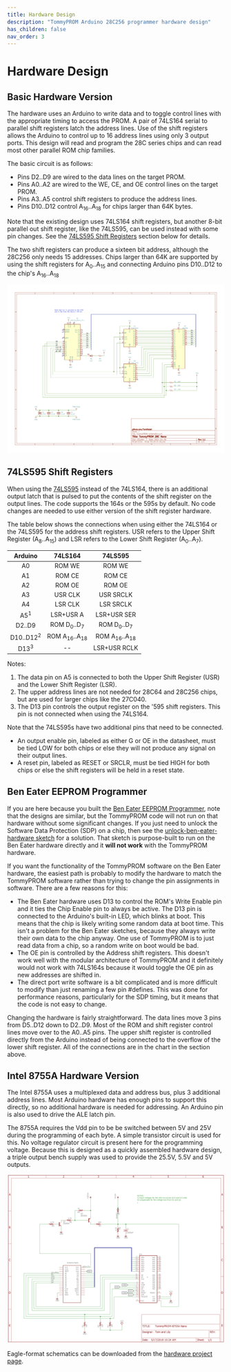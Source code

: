 ```yaml
---
title: Hardware Design
description: "TommyPROM Arduino 28C256 programmer hardware design"
has_children: false
nav_order: 3
---
```


# Hardware Design

## Basic Hardware Version

The hardware uses an Arduino to write data and to toggle control lines with the
appropriate timing to access the PROM.  A pair of 74LS164 serial to parallel shift
registers latch the address lines.  Use of the shift registers allows the Arduino to
control up to 16 address lines using only 3 output ports. This design will read and
program the 28C series chips and can read most other parallel ROM chip families.

The basic circuit is as follows:
* Pins D2..D9 are wired to the data lines on the target PROM.
* Pins A0..A2 are wired to the WE, CE, and OE control lines on the target PROM.
* Pins A3..A5 control shift registers to produce the address lines.
* Pins D10..D12 control A<sub>16</sub>..A<sub>18</sub> for chips larger than 64K bytes.

Note that the existing design uses 74LS164 shift registers, but another 8-bit parallel out
shift register, like the 74LS595, can be used instead with some pin changes.  See the
[74LS595 Shift Registers](#74ls595-shift-registers) section below for details.

The two shift registers can produce a sixteen bit address, although the 28C256 only needs
15 addresses. Chips larger than 64K are supported by using the shift registers for
A<sub>0</sub>..A<sub>15</sub> and connecting Arduino pins D10..D12 to the chip's
A<sub>16</sub>..A<sub>18</sub>

[![TommyPROM Nano Schematic](images/TommyPROM-nano-sch.png)](../images/TommyPROM-nano-sch.png)

## 74LS595 Shift Registers

When using the [74LS595](images/TommyPROM-595.jpg) instead of the 74LS164, there is
an additional output latch that is pulsed to put the contents of the shift register on the
output lines.  The code supports the 164s or the 595s by default.  No code changes are
needed to use either version of the shift register hardware.

The table below shows the connections when using either the 74LS164 or the 74LS595 for the
address shift registers.  USR refers to the Upper Shift Register
(A<sub>8</sub>..A<sub>15</sub>) and LSR refers to the Lower Shift Register
(A<sub>0</sub>..A<sub>7</sub>).

|Arduino             |74LS164     |74LS595|
|:---:               |:---:       |:---: |
|A0                  |ROM WE      |ROM WE|
|A1                  |ROM CE      |ROM CE|
|A2                  |ROM OE      |ROM OE|
|A3                  |USR CLK     |USR SRCLK|
|A4                  |LSR CLK     |LSR SRCLK|
|A5<sup>1</sup>      |LSR+USR A   |LSR+USR SER|
|D2..D9              |ROM D<sub>0</sub>..D<sub>7</sub>  |ROM D<sub>0</sub>..D<sub>7</sub>  |
|D10..D12<sup>2</sup>|ROM A<sub>16</sub>..A<sub>18</sub>|ROM A<sub>16</sub>..A<sub>18</sub>|
|D13<sup>3</sup>     |--          |LSR+USR RCLK|

Notes:
1. The data pin on A5 is connected to both the Upper Shift Register (USR) and the Lower
Shift Register (LSR).
2. The upper address lines are not needed for 28C64 and 28C256 chips, but are used for
larger chips like the 27C040.
3. The D13 pin controls the output register on the '595 shift registers.  This pin is not
connected when using the 74LS164.

Note that the 74LS595s have two additional pins that need to be connected.  
* An output enable pin, labeled as either G or OE in the datasheet,  must be tied LOW for
both chips or else they will not produce any signal on their output lines.
* A reset pin, labeled as RESET or SRCLR, must be tied HIGH for both chips or else the
shift registers will be held in a reset state.

## Ben Eater EEPROM Programmer

If you are here because you built the [Ben Eater EEPROM
Programmer](https://github.com/beneater/eeprom-programmer), note that the designs are
similar, but the TommyPROM code will not run on that hardware without some significant
changes.  If you just need to unlock the Software Data Protection (SDP) on a chip, then
see the
[unlock-ben-eater-hardware sketch](https://github.com/TomNisbet/TommyPROM/tree/master/unlock-ben-eater-hardware)
for a solution.  That sketch is purpose-built to run on the Ben Eater hardware directly
and it **will not work** with the TommyPROM hardware.

If you want the functionality of the TommyPROM software on the Ben Eater hardware, the
easiest path is probably to modify the hardware to match the TommyPROM software rather
than trying to change the pin assignments in software.  There are a few reasons for this:

* The Ben Eater hardware uses D13 to control the ROM's Write Enable pin and it ties the
Chip Enable pin to always be active.  The D13 pin is connected to the Arduino's built-in
LED, which blinks at boot.  This means that the chip is likely writing some random data at
boot time.  This isn't a problem for the Ben Eater sketches, because they always write
their own data to the chip anyway.  One use of TommyPROM is to just read data from a chip,
so a random write on boot would be bad.
* The OE pin is controlled by the Address shift registers.  This doesn't work well with
the modular architecture of TommyPROM and it definitely would not work with 74LS164s
because it would toggle the OE pin as new addresses are shifted in.
* The direct port write software is a bit complicated and is more difficult to modify than
just renaming a few pin #defines.  This was done for performance reasons, particularly
for the SDP timing, but it means that the code is not easy to change.

Changing the hardware is fairly straightforward.  The data lines move 3 pins from D5..D12
down to D2..D9.  Most of the ROM and shift register control lines move over to the A0..A5
pins.  The upper shift register is controlled directly from the Arduino instead of being
connected to the overflow of the lower shift register.  All of the connections are in the
chart in the section above.

## Intel 8755A Hardware Version

The Intel 8755A uses a multiplexed data and address bus, plus 3 additional address lines.
Most Arduino hardware has enough pins to support this directly, so no additional hardware
is needed for addressing. An Arduino pin is also used to drive the ALE latch pin.

The 8755A requires the Vdd pin to be be switched between 5V and 25V during the programming
of each byte. A simple transistor circuit is used for this. No voltage regulator circuit
is present here for the programming voltage. Because this is designed as a quickly
assembled hardware design, a triple output bench supply was used to provide the 25.5V,
5.5V and 5V outputs.

![TommyPROM Nano Schematic](images/TommyPROM-8755A-sch.png)

Eagle-format schematics can be downloaded from the
[hardware project page](https://github.com/TomNisbet/TommyPROM/tree/master/hardware).
